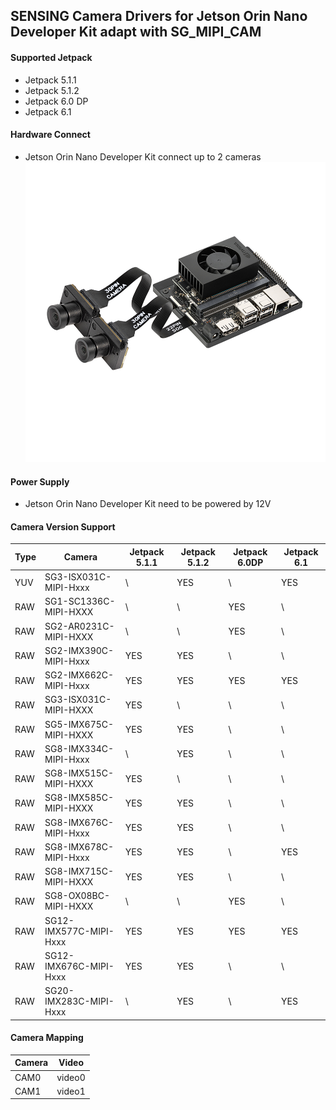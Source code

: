 ## SENSING Camera Drivers for Jetson Orin Nano Developer Kit adapt with SG_MIPI_CAM

#### Supported Jetpack

* Jetpack 5.1.1
* Jetpack 5.1.2
* Jetpack 6.0 DP
* Jetpack 6.1

#### Hardware Connect

* Jetson Orin Nano Developer Kit connect up to 2 cameras
  ![atl text](../../SENSING%20Deserializer%20Adapt%20Board/NVIDIA%20Jetson%20Orin%20Nano.png)

#### Power Supply

* Jetson Orin Nano Developer Kit need to be powered by 12V

#### Camera Version Support

| Type | Camera                 | Jetpack 5.1.1 | Jetpack 5.1.2 | Jetpack 6.0DP | Jetpack 6.1 |
| ---- | ---------------------- | ------------- | ------------- | ------------- | ----------- |
| YUV  | SG3-ISX031C-MIPI-Hxxx  | \             | YES           | \             | YES         |
| RAW  | SG1-SC1336C-MIPI-HXXX  | \             | \             | YES           | \           |
| RAW  | SG2-AR0231C-MIPI-HXXX  | \             | \             | YES           | \           |
| RAW  | SG2-IMX390C-MIPI-Hxxx  | YES           | YES           | \             | \           |
| RAW  | SG2-IMX662C-MIPI-Hxxx  | YES           | YES           | YES           | YES         |
| RAW  | SG3-ISX031C-MIPI-HXXX  | YES           | \             | \             | \           |
| RAW  | SG5-IMX675C-MIPI-HXXX  | YES           | YES           | \             | \           |
| RAW  | SG8-IMX334C-MIPI-Hxxx  | \             | YES           | \             | \           |
| RAW  | SG8-IMX515C-MIPI-HXXX  | YES           | \             | \             | \           |
| RAW  | SG8-IMX585C-MIPI-HXXX  | YES           | YES           | \             | \           |
| RAW  | SG8-IMX676C-MIPI-Hxxx  | YES           | YES           | \             | \           |
| RAW  | SG8-IMX678C-MIPI-Hxxx  | YES           | YES           | \             | YES         |
| RAW  | SG8-IMX715C-MIPI-HXXX  | YES           | YES           | \             | \           |
| RAW  | SG8-OX08BC-MIPI-HXXX   | \             | \             | YES           | \           |
| RAW  | SG12-IMX577C-MIPI-Hxxx | YES           | YES           | YES           | YES         |
| RAW  | SG12-IMX676C-MIPI-Hxxx | YES           | YES           | \             | \           |
| RAW  | SG20-IMX283C-MIPI-Hxxx | \             | YES           | \             | YES         |

#### Camera Mapping

| Camera | Video  |
| ------ | ------ |
| CAM0   | video0 |
| CAM1   | video1 |
